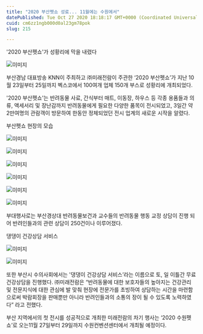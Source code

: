 ```yaml
---
title: "2020 부산펫쇼 성료... 11월에는 수원에서"
datePublished: Tue Oct 27 2020 18:18:17 GMT+0000 (Coordinated Universal Time)
cuid: cm6zz1ngb000d0al23gm78pok
slug: 215

---
```



'2020 부산펫쇼'가 성황리에 막을 내렸다

![이미지](https://cdn.hashnode.com/res/hashnode/image/upload/v1739247464429/06a1be65-c698-41eb-836b-d731cbdc74c2.jpeg)

부산경남 대표방송 KNN이 주최하고 ㈜미래전람이 주관한 ‘2020 부산펫쇼’가 지난 10월 23일부터 25일까지 벡스코에서 100여개 업체 150개 부스로 성황리에 개최되었다.

'2020 부산펫쇼'는 반려동물 사료, 간식부터 매트, 이동장, 하우스 등 각종 용품들과 의류, 액세서리 및 장난감까지 반려동물에게 필요한 다양한 품목이 전시되었고, 3일간 약 2만여명의 관람객이 방문하여 한동안 정체되었던 전시 업계의 새로운 시작을 알렸다.

부산펫쇼 현장의 모습

![이미지](https://cdn.hashnode.com/res/hashnode/image/upload/v1739247466868/e2922796-cc67-4800-ac49-c7725fbfa7f4.png)

![이미지](https://cdn.hashnode.com/res/hashnode/image/upload/v1739247469014/5d39d678-1e3b-40ca-9a87-2014f047a5da.jpeg)

![이미지](https://cdn.hashnode.com/res/hashnode/image/upload/v1739247471528/f06d88d5-5780-4902-beef-9c315094778e.png)

![이미지](https://cdn.hashnode.com/res/hashnode/image/upload/v1739247473912/2864b0ce-04f9-426a-af40-78341b35413e.jpeg)

![이미지](https://cdn.hashnode.com/res/hashnode/image/upload/v1739247476201/0656f96f-7de9-4eb6-9f20-df6f86a75404.jpeg)

![이미지](https://cdn.hashnode.com/res/hashnode/image/upload/v1739247478471/087ca497-5185-46d8-a677-4f64f6e7c796.jpeg)

부대행사로는 부산경상대 반려동물보건과 교수들의 반려동물 행동 교정 상담이 진행 되어 반려인들과의 관련 상담이 250건이나 이루어졌다.

댕댕이 건강상담 서비스

![이미지](https://cdn.hashnode.com/res/hashnode/image/upload/v1739247480658/630644a6-e61c-4bd5-9c16-a86cf5cb2d9f.jpeg)

![이미지](https://cdn.hashnode.com/res/hashnode/image/upload/v1739247482349/c32a550c-bc77-4b07-8cf2-ca0d2e142fe1.jpeg)

또한 부산시 수의사회에서는 '댕댕이 건강상담 서비스’라는 이름으로 토, 일 이틀간 무료 건강상담을 진행했다. ㈜미래전람은 “반려동물에 대한 보호자들의 높아지는 건강관리 및 전문지식에 대한 관심에 발 맞춰 현장에 전문가를 초빙하여 상담하는 시간을 마련함으로써 박람회장을 판매뿐만 아니라 반려인들과의 소통의 장이 될 수 있도록 노력하였다” 라고 전했다.

부산 지역에서의 첫 전시를 성공적으로 개최한 미래전람의 차기 행사는 ‘2020 수원펫쇼’로 오는11월 27일부터 29일까지 수원컨벤션센터에서 개최될 예정이다.